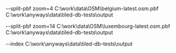 ﻿--split-pbf zoom=4 C:\work\data\OSM\belgium-latest.osm.pbf C:\work\anyways\data\tiled-db-tests\output

--split-pbf zoom=14 C:\work\data\OSM\luxembourg-latest.osm.pbf C:\work\anyways\data\tiled-db-tests\output

--index C:\work\anyways\data\tiled-db-tests\output